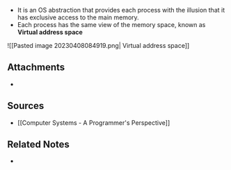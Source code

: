 - It is an OS abstraction that provides each process with the illusion that it has exclusive access to the main memory.
- Each process has the same view of the memory space, known as **Virtual address space**

![[Pasted image 20230408084919.png| Virtual address space]]

## Attachments
- 

## Sources
- [[Computer Systems - A Programmer's Perspective]]

## Related Notes
- 